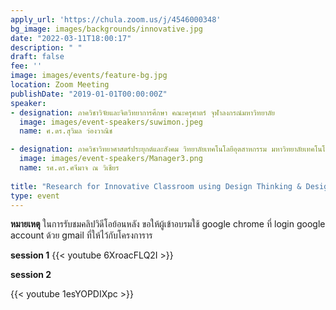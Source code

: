 ```yaml
---
apply_url: 'https://chula.zoom.us/j/4546000348'
bg_image: images/backgrounds/innovative.jpg
date: "2022-03-11T18:00:17"
description: " "
draft: false
fee: ''
image: images/events/feature-bg.jpg
location: Zoom Meeting
publishDate: "2019-01-01T00:00:00Z"
speaker:
- designation: ภาควิชาวิจัยและจิตวิทยาการศึกษา คณะครุศาตร์ จุฬาลงกรณ์มหาวิทยาลัย
  image: images/event-speakers/suwimon.jpeg
  name: ศ.ดร.สุวิมล ว่องวาณิช

- designation: ภาควิชาวิทยาศาสตร์ประยุกต์และสังคม วิทยาลัยเทคโนโลยีอุตสาหกรรม มหาวิทยาลัยเทคโนโลยีพระจอมเกล้าพระนครเหนือ
  image: images/event-speakers/Manager3.png
  name: รศ.ดร.ศจีมาจ ณ วิเชียร
  
title: "Research for Innovative Classroom using Design Thinking & Design Thinking: Ideate, Prototype, and test"
type: event
---
```


**หมายเหตุ** ในการรับชมคลิปวิดีโอย้อนหลัง ขอให้ผู้เข้าอบรมใช้ google chrome ที่ login google account ด้วย gmail ที่ให้ไว้กับโครงการาร


**session 1**
{{< youtube 6XroacFLQ2I >}}


**session 2**

{{< youtube 1esYOPDIXpc >}}



